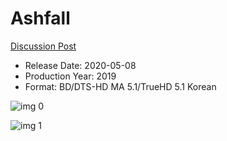 # Ashfall

[Discussion Post](https://www.avsforum.com/threads/bass-eq-for-filtered-movies.2995212/post-59681298)

* Release Date: 2020-05-08
* Production Year: 2019
* Format: BD/DTS-HD MA 5.1/TrueHD 5.1 Korean

![img 0](https://i.imgur.com/pN9JDn7.jpg)

![img 1](https://i.imgur.com/EmzEske.png)

